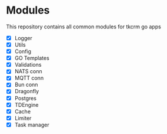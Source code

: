 # Modules

This repository contains all common modules for tkcrm go apps

- [x] Logger
- [x] Utils
- [x] Config
- [x] GO Templates
- [x] Validations
- [x] NATS conn
- [x] MQTT conn
- [x] Bun conn
- [x] Dragonfly
- [x] Postgres
- [x] TDEngine
- [x] Cache
- [x] Limiter
- [x] Task manager
